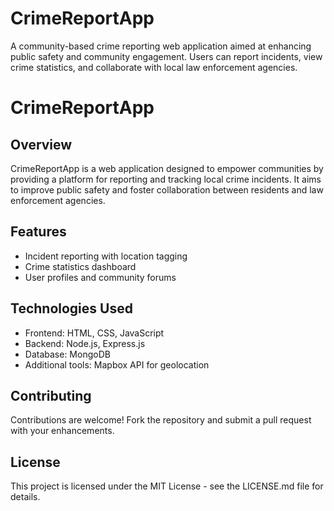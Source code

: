# CrimeReportApp
A community-based crime reporting web application aimed at enhancing public safety and community engagement. Users can report incidents, view crime statistics, and collaborate with local law enforcement agencies.


# CrimeReportApp

## Overview

CrimeReportApp is a web application designed to empower communities by providing a platform for reporting and tracking local crime incidents. It aims to improve public safety and foster collaboration between residents and law enforcement agencies.

## Features

- Incident reporting with location tagging
- Crime statistics dashboard
- User profiles and community forums

## Technologies Used

- Frontend: HTML, CSS, JavaScript
- Backend: Node.js, Express.js
- Database: MongoDB
- Additional tools: Mapbox API for geolocation


## Contributing

Contributions are welcome! Fork the repository and submit a pull request with your enhancements.

## License

This project is licensed under the MIT License - see the LICENSE.md file for details.
